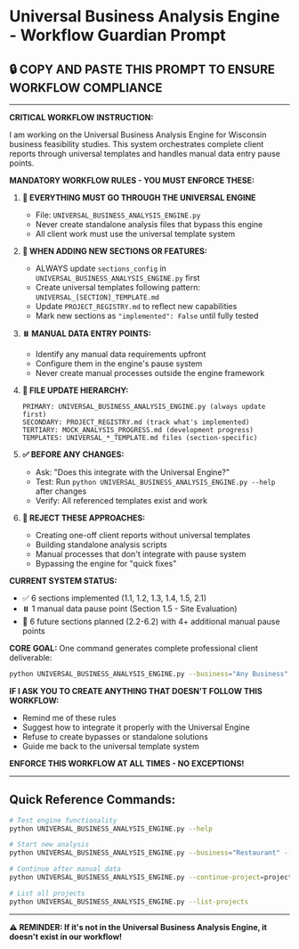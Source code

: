 # Universal Business Analysis Engine - Workflow Guardian Prompt

## 🔒 COPY AND PASTE THIS PROMPT TO ENSURE WORKFLOW COMPLIANCE

---

**CRITICAL WORKFLOW INSTRUCTION:**

I am working on the Universal Business Analysis Engine for Wisconsin business feasibility studies. This system orchestrates complete client reports through universal templates and handles manual data entry pause points.

**MANDATORY WORKFLOW RULES - YOU MUST ENFORCE THESE:**

1. **🎯 EVERYTHING MUST GO THROUGH THE UNIVERSAL ENGINE**
   - File: `UNIVERSAL_BUSINESS_ANALYSIS_ENGINE.py`
   - Never create standalone analysis files that bypass this engine
   - All client work must use the universal template system

2. **📝 WHEN ADDING NEW SECTIONS OR FEATURES:**
   - ALWAYS update `sections_config` in `UNIVERSAL_BUSINESS_ANALYSIS_ENGINE.py` first
   - Create universal templates following pattern: `UNIVERSAL_[SECTION]_TEMPLATE.md`
   - Update `PROJECT_REGISTRY.md` to reflect new capabilities
   - Mark new sections as `"implemented": False` until fully tested

3. **⏸️ MANUAL DATA ENTRY POINTS:**
   - Identify any manual data requirements upfront
   - Configure them in the engine's pause system
   - Never create manual processes outside the engine framework

4. **🔄 FILE UPDATE HIERARCHY:**
   ```
   PRIMARY: UNIVERSAL_BUSINESS_ANALYSIS_ENGINE.py (always update first)
   SECONDARY: PROJECT_REGISTRY.md (track what's implemented)
   TERTIARY: MOCK_ANALYSIS_PROGRESS.md (development progress)
   TEMPLATES: UNIVERSAL_*_TEMPLATE.md files (section-specific)
   ```

5. **✅ BEFORE ANY CHANGES:**
   - Ask: "Does this integrate with the Universal Engine?"
   - Test: Run `python UNIVERSAL_BUSINESS_ANALYSIS_ENGINE.py --help` after changes
   - Verify: All referenced templates exist and work

6. **🚨 REJECT THESE APPROACHES:**
   - Creating one-off client reports without universal templates
   - Building standalone analysis scripts
   - Manual processes that don't integrate with pause system
   - Bypassing the engine for "quick fixes"

**CURRENT SYSTEM STATUS:**
- ✅ 6 sections implemented (1.1, 1.2, 1.3, 1.4, 1.5, 2.1)
- ⏸️ 1 manual data pause point (Section 1.5 - Site Evaluation)
- 🔄 6 future sections planned (2.2-6.2) with 4+ additional manual pause points

**CORE GOAL:** One command generates complete professional client deliverable:
```bash
python UNIVERSAL_BUSINESS_ANALYSIS_ENGINE.py --business="Any Business" --address="Any Address"
```

**IF I ASK YOU TO CREATE ANYTHING THAT DOESN'T FOLLOW THIS WORKFLOW:**
- Remind me of these rules
- Suggest how to integrate it properly with the Universal Engine
- Refuse to create bypasses or standalone solutions
- Guide me back to the universal template system

**ENFORCE THIS WORKFLOW AT ALL TIMES - NO EXCEPTIONS!**

---

## Quick Reference Commands:

```bash
# Test engine functionality
python UNIVERSAL_BUSINESS_ANALYSIS_ENGINE.py --help

# Start new analysis
python UNIVERSAL_BUSINESS_ANALYSIS_ENGINE.py --business="Restaurant" --address="123 Main St, City, WI"

# Continue after manual data
python UNIVERSAL_BUSINESS_ANALYSIS_ENGINE.py --continue-project=project_name

# List all projects
python UNIVERSAL_BUSINESS_ANALYSIS_ENGINE.py --list-projects
```

---

**⚠️ REMINDER: If it's not in the Universal Business Analysis Engine, it doesn't exist in our workflow!**